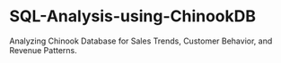 # SQL-Analysis-using-ChinookDB
Analyzing Chinook Database for Sales Trends, Customer Behavior, and Revenue Patterns.
